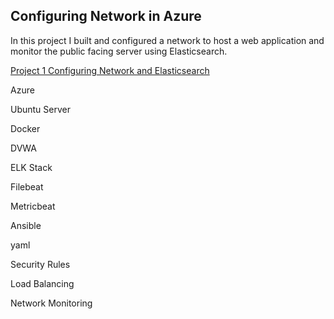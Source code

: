 ## Configuring Network in Azure

In this project I built and configured a network to host a web application and monitor the public facing server using Elasticsearch. 

[Project 1 Configuring Network and Elasticsearch](https://github.com/BQcybersec/Projects/blob/main/Project%201%20Configuring%20Network%20and%20Elasticsearch/Project1_NetworkConfiguration.md)

Azure

Ubuntu Server

Docker

DVWA

ELK Stack

Filebeat

Metricbeat

Ansible

yaml

Security Rules

Load Balancing

Network Monitoring


